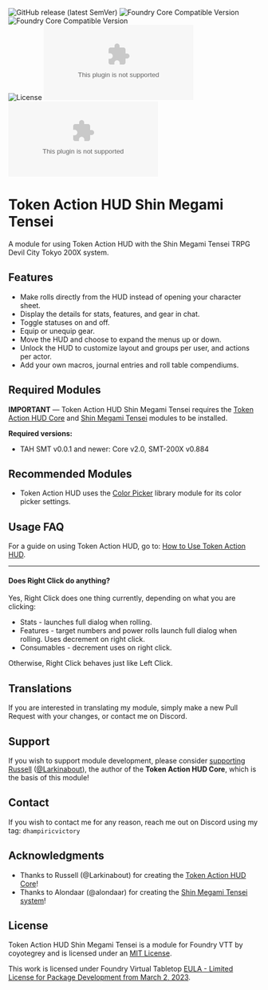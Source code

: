 ![GitHub release (latest SemVer)](https://img.shields.io/github/v/release/coyotegrey/token-action-hud-smt?style=for-the-badge)
![Foundry Core Compatible Version](https://img.shields.io/badge/dynamic/json.svg?url=https%3A%2F%2Fraw.githubusercontent.com%2Fcoyotegrey%2Ftoken-action-hud-smt%2Fmaster%2Fmodule.json&label=Foundry%20Min%20Version&query=$.compatibility.minimum&colorB=orange&style=for-the-badge)
![Foundry Core Compatible Version](https://img.shields.io/badge/dynamic/json.svg?url=https%3A%2F%2Fraw.githubusercontent.com%2Fcoyotegrey%2Ftoken-action-hud-smt%2Fmaster%2Fmodule.json&label=Foundry%20Verified&query=$.compatibility.verified&colorB=orange&style=for-the-badge)  
![License](https://img.shields.io/github/license/coyotegrey/token-action-hud-smt?style=for-the-badge) ![GitHub Releases](https://img.shields.io/github/downloads/coyotegrey/token-action-hud-smt/latest/module.zip?style=for-the-badge)
![GitHub All Releases](https://img.shields.io/github/downloads/coyotegrey/token-action-hud-smt/module.zip?style=for-the-badge&label=Downloads+total)

# Token Action HUD Shin Megami Tensei

A module for using Token Action HUD with the Shin Megami Tensei TRPG Devil City Tokyo 200X system.

## Features

- Make rolls directly from the HUD instead of opening your character sheet.
- Display the details for stats, features, and gear in chat.
- Toggle statuses on and off.
- Equip or unequip gear.
- Move the HUD and choose to expand the menus up or down.
- Unlock the HUD to customize layout and groups per user, and actions per actor.
- Add your own macros, journal entries and roll table compendiums.

## Required Modules

**IMPORTANT** — Token Action HUD Shin Megami Tensei requires the [Token Action HUD Core](https://foundryvtt.com/packages/token-action-hud-core) and [Shin Megami Tensei](https://github.com/Alondaar/smt-200x) modules to be installed.

**Required versions:**
- TAH SMT v0.0.1 and newer: Core v2.0, SMT-200X v0.884

## Recommended Modules

* Token Action HUD uses the [Color Picker](https://foundryvtt.com/packages/color-picker) library module for its color picker settings.

## Usage FAQ
For a guide on using Token Action HUD, go to: [How to Use Token Action HUD](https://github.com/Larkinabout/fvtt-token-action-hud-core/wiki/How-to-Use-Token-Action-HUD).

---
#### Does Right Click do anything?
Yes, Right Click does one thing currently, depending on what you are clicking:
* Stats - launches full dialog when rolling.
* Features - target numbers and power rolls launch full dialog when rolling. Uses decrement on right click.
* Consumables - decrement uses on right click.

Otherwise, Right Click behaves just like Left Click.

## Translations

If you are interested in translating my module, simply make a new Pull Request with your changes, or contact me on Discord.

## Support

If you wish to support module development, please consider [supporting Russell](https://ko-fi.com/larkinabout) ([@Larkinabout](https://github.com/Larkinabout)), the author of the **Token Action HUD Core**, which is the basis of this module!

## Contact

If you wish to contact me for any reason, reach me out on Discord using my tag: `dhampiricvictory`

## Acknowledgments

* Thanks to Russell (@Larkinabout) for creating the [Token Action HUD Core](https://foundryvtt.com/packages/token-action-hud-core)!
* Thanks to Alondaar (@alondaar) for creating the [Shin Megami Tensei system](https://github.com/Alondaar/smt-200x)!

## License

Token Action HUD Shin Megami Tensei is a module for Foundry VTT by coyotegrey and is licensed under an [MIT License](https://github.com/coyotegrey/token-action-hud-smt/blob/master/LICENSE).

This work is licensed under Foundry Virtual Tabletop [EULA - Limited License for Package Development from March 2, 2023](https://foundryvtt.com/article/license/).
